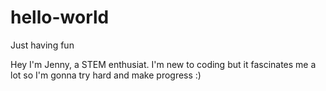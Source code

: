 # hello-world
Just having fun

Hey I'm Jenny, a STEM enthusiat. I'm new to coding but it fascinates me a lot so I'm gonna try hard and make progress :)

